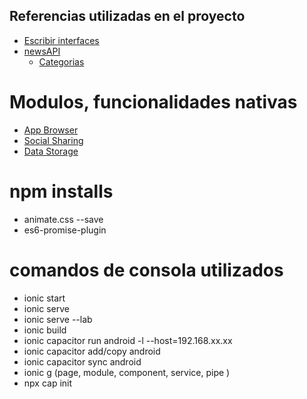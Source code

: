 ## Referencias utilizadas en el proyecto
* [Escribir interfaces](https://app.quicktype.io/)
* [newsAPI](https://newsapi.org/v2/top-headlines?country=us&category=business&apiKey=1a4234eaae844c379c126e872f4be2cc)
  * [Categorias](https://newsapi.org/docs/endpoints/top-headlines)
# Modulos, funcionalidades nativas
* [App Browser](https://ionicframework.com/docs/native/in-app-browser#installation)
* [Social Sharing](https://ionicframework.com/docs/native/social-sharing)
* [Data Storage](https://ionicframework.com/docs/angular/storage)

# npm installs
* animate.css --save
* es6-promise-plugin
# comandos de consola utilizados
* ionic start
* ionic serve
* ionic serve --lab
* ionic build
* ionic capacitor run android -l --host=192.168.xx.xx
* ionic capacitor add/copy android
* ionic capacitor sync android
* ionic g (page, module, component, service, pipe )
* npx cap init
